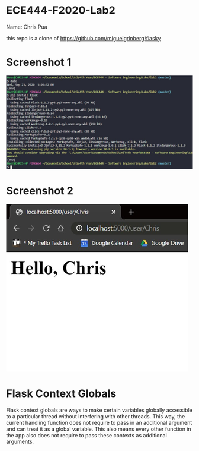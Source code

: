 # ECE444-F2020-Lab2

Name: Chris Pua

this repo is a clone of https://github.com/miguelgrinberg/flasky



# Screenshot 1

![venv and flask](/screenshots/venv-and-flask.jpg)



# Screenshot 2

![hello world](screenshots/hello-name.jpg)

# Flask Context Globals

Flask context globals are ways to make certain variables globally accessible to a particular thread without interfering with other threads. This way, the current handling function does not require to pass in an additional argument and can treat it as a global variable. This also means every other function in the app also does not require to pass these contexts as additional arguments.